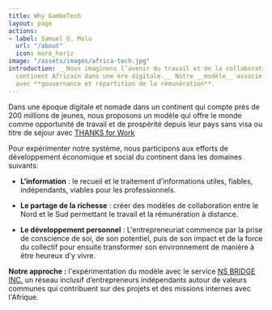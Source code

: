 ```yaml
---
title: Why GambeTech
layout: page
actions:
- label: Samuel G. Molu
  url: "/about"
  icon: more_horiz
image: "/assets/images/africa-tech.jpg"
introduction: __Nous imaginons l’avenir du travail et de la collaboration pour le
  continent Africain dans une ère digitale.__ Notre __modèle__ associe **sens et impact**
  avec **gouvernance et répartition de la rémunération**.
---
```


Dans une époque digitale et nomade dans un continent qui compte près de 200 millions de jeunes, nous proposons un modèle qui offre le monde comme opportunité de travail et de prospérité depuis leur pays sans visa ou titre de séjour avec [THANKS for Work](https://thanksandshare.com)

Pour expérimenter notre système, nous participons aux efforts de développement économique et social du continent dans les domaines suivants:

* __L’information__ : le recueil et le traitement d’informations utiles, fiables, indépendants, viables pour les professionnels.

* __Le partage de la richesse__ : créer des modèles de collaboration entre le Nord et le Sud permettant le travail et la rémunération à distance.

* __Le développement personnel__ :  L'entrepreneuriat commence par la prise de conscience de soi, de son potentiel, puis de son impact et de la force du collectif pour ensuite transformer son environnement de manière à être heureux d’y vivre.

**Notre approche :** l'expérimentation du modèle  avec le service  [NS BRIDGE INC.](https://flamboyant-pike-dcb689.netlify.com/ "North South BRIDGE") un réseau inclusif d’entrepreneurs indépendants autour de valeurs communes qui contribuent sur des projets et des missions internes avec l'Afrique.